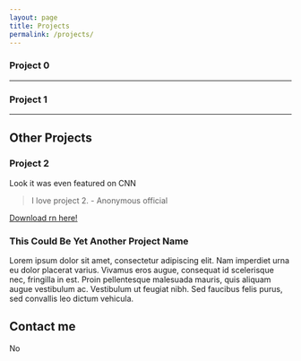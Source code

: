 ```yaml
---
layout: page
title: Projects
permalink: /projects/
---
```


### Project 0


***

### Project 1


***

## Other Projects

### Project 2

 
 Look it was even featured on CNN
 
 >I love project 2.  - Anonymous official 
 
 
 [Download rn here!](https://github.com/Blaze349/Name-chooser/)
   
### This Could Be Yet Another Project Name

   Lorem ipsum dolor sit amet, consectetur adipiscing elit. Nam imperdiet urna eu dolor placerat varius. Vivamus eros augue, consequat id scelerisque nec, fringilla in est. Proin pellentesque malesuada mauris, quis aliquam augue vestibulum ac. Vestibulum ut feugiat nibh. Sed faucibus felis purus, sed convallis leo dictum vehicula.


## Contact me

No
